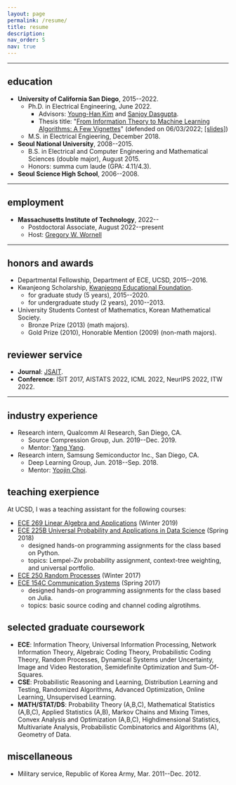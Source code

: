 ```yaml
---
layout: page
permalink: /resume/
title: resume
description:
nav_order: 5
nav: true
---
```


---
## education
- **University of California San Diego**, 2015--2022.
    - Ph.D. in  Electrical Engineering, June 2022.
        - Advisors: [Young-Han Kim](https://web.eng.ucsd.edu/~yhk/) and [Sanjoy Dasgupta](https://cseweb.ucsd.edu/~dasgupta/).
        - Thesis title: "[From Information Theory to Machine Learning Algorithms: A Few Vignettes](https://escholarship.org/uc/item/5fc8x66w)" (defended on 06/03/2022; [[slides]](../assets/pdf/talks/defense.pdf))
    - M.S. in Electrical Engieering, December 2018.
- **Seoul National University**, 2008--2015.
    - B.S. in Electrical and Computer Engineering and Mathematical Sciences (double major), August 2015.
    - Honors: summa cum laude (GPA: 4.11/4.3).
- **Seoul Science High School**, 2006--2008.

---
## employment
- **Massachusetts Institute of Technology**, 2022--
    - Postdoctoral Associate, August 2022--present
    - Host: [Gregory W. Wornell](http://allegro.mit.edu/~gww/)

---

## honors and awards
- Departmental Fellowship, Department of ECE, UCSD, 2015--2016.
- Kwanjeong Scholarship, [Kwanjeong Educational Foundation](http://en.ikef.or.kr/).
    - for graduate study (5 years), 2015--2020.
    - for undergraduate study (2 years), 2010--2013.
- University Students Contest of Mathematics, Korean Mathematical Society.
    - Bronze Prize (2013) (math majors).
    - Gold Prize (2010), Honorable Mention (2009) (non-math majors).

## reviewer service
- **Journal**: [JSAIT](https://www.itsoc.org/jsait).
- **Conference**: ISIT 2017, AISTATS 2022, ICML 2022, NeurIPS 2022, ITW 2022.

---

## industry experience
- Research intern, Qualcomm AI Research, San Diego, CA.
    - Source Compression Group, Jun. 2019--Dec. 2019.
    - Mentor: [Yang Yang](https://yyang768osu.github.io/).
- Research intern, Samsung Semiconductor Inc., San Diego, CA.
    - Deep Learning Group, Jun. 2018--Sep. 2018.
    - Mentor: [Yoojin Choi](https://scholar.google.com/citations?user=haggDAwAAAAJ&hl=en).

## teaching exerpience
At UCSD, I was a teaching assistant for the following courses:
- [ECE 269 Linear Algebra and Applications](https://web.eng.ucsd.edu/~yhk/ece225b-spr18/) (Winter 2019)
- [ECE 225B Universal Probability and Applications in Data Science](https://web.eng.ucsd.edu/~yhk/ece225b-spr18/) (Spring 2018)
    - designed hands-on programming assignments for the class based on Python.
    - topics: Lempel-Ziv probability assignment, context-tree weighting, and universal portfolio.
- [ECE 250 Random Processes](https://web.eng.ucsd.edu/~yhk/ece250-win17/) (Winter 2017)
- [ECE 154C Communication Systems](https://web.eng.ucsd.edu/~yhk/ece154c-spr17/) (Spring 2017)
    - designed hands-on programming assignments for the class based on Julia.
    - topics: basic source coding and channel coding algrotihms.

## selected graduate coursework
- **ECE**: Information Theory, Universal Information Processing, Network Information Theory, Algebraic Coding Theory, Probabilistic Coding Theory, Random Processes, Dynamical Systems under Uncertainty, Image and Video Restoration, Semidefinite Optimization and Sum-Of-Squares.
- **CSE**: Probabilistic Reasoning and Learning, Distribution Learning and Testing, Randomized Algorithms, Advanced Optimization, Online Learning, Unsupervised Learning.
- **MATH/STAT/DS**: Probability Theory (A,B,C), Mathematical Statistics (A,B,C), Applied Statistics (A,B), Markov Chains and Mixing Times, Convex Analysis and Optimization (A,B,C), Highdimensional Statistics, Multivariate Analysis, Probabilistic Combinatorics and Algorithms (A), Geometry of Data.

## miscellaneous
- Military service, Republic of Korea Army, Mar. 2011--Dec. 2012.

